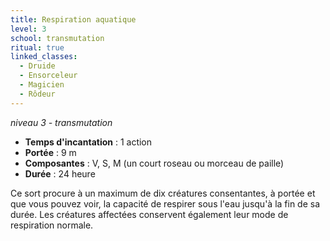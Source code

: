 ```yaml
---
title: Respiration aquatique
level: 3
school: transmutation
ritual: true
linked_classes:
  - Druide
  - Ensorceleur
  - Magicien
  - Rôdeur
---
```

*niveau 3 - transmutation*

- **Temps d'incantation** : 1 action
- **Portée** : 9 m
- **Composantes** : V, S, M (un court roseau ou morceau de paille)
- **Durée** : 24 heure

Ce sort procure à un maximum de dix créatures consentantes, à portée et que vous pouvez voir, la capacité de respirer sous l'eau jusqu'à la fin de sa durée. Les créatures affectées conservent également leur mode de respiration normale.